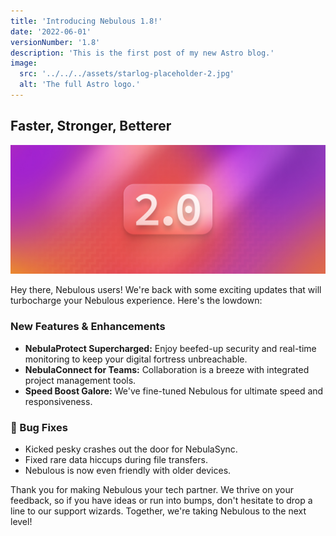 ```yaml
---
title: 'Introducing Nebulous 1.8!'
date: '2022-06-01'
versionNumber: '1.8'
description: 'This is the first post of my new Astro blog.'
image:
  src: '../../../assets/starlog-placeholder-2.jpg'
  alt: 'The full Astro logo.'
---
```


## Faster, Stronger, Betterer

![Nebulous 2.0 Release](../../../assets/starlog-placeholder-2.jpg)

Hey there, Nebulous users! We're back with some exciting updates that will turbocharge your Nebulous experience. Here's the lowdown:

### New Features & Enhancements

- **NebulaProtect Supercharged:** Enjoy beefed-up security and real-time monitoring to keep your digital fortress unbreachable.
- **NebulaConnect for Teams:** Collaboration is a breeze with integrated project management tools.
- **Speed Boost Galore:** We've fine-tuned Nebulous for ultimate speed and responsiveness.

### 🐞 Bug Fixes

- Kicked pesky crashes out the door for NebulaSync.
- Fixed rare data hiccups during file transfers.
- Nebulous is now even friendly with older devices.

Thank you for making Nebulous your tech partner. We thrive on your feedback, so if you have ideas or run into bumps, don't hesitate to drop a line to our support wizards. Together, we're taking Nebulous to the next level!
